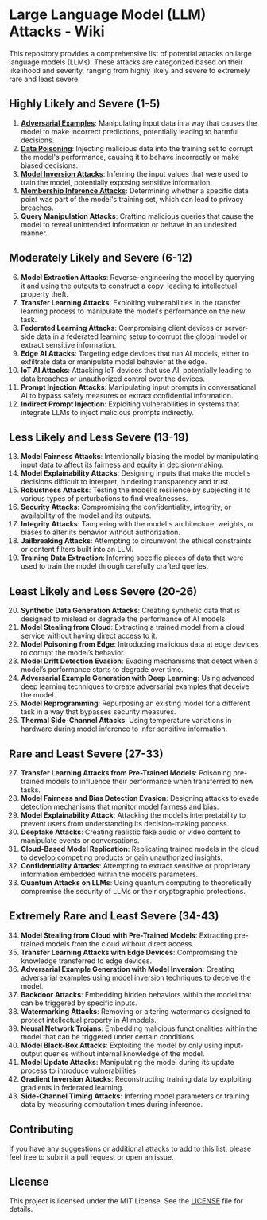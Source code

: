# Large Language Model (LLM) Attacks - Wiki

This repository provides a comprehensive list of potential attacks on large language models (LLMs). These attacks are categorized based on their likelihood and severity, ranging from highly likely and severe to extremely rare and least severe.

## Highly Likely and Severe (1-5)

1. **[Adversarial Examples](https://github.com/AI-Security-Research-Group/llm-attacks/blob/main/adversarial.md)**: Manipulating input data in a way that causes the model to make incorrect predictions, potentially leading to harmful decisions.
2. **[Data Poisoning](https://github.com/AI-Security-Research-Group/llm-attacks/blob/main/data_poisoning.md)**: Injecting malicious data into the training set to corrupt the model's performance, causing it to behave incorrectly or make biased decisions.
3. **[Model Inversion Attacks](https://github.com/AI-Security-Research-Group/llm-attacks/blob/main/model_inversion.md)**: Inferring the input values that were used to train the model, potentially exposing sensitive information.
4. **[Membership Inference Attacks](https://github.com/AI-Security-Research-Group/llm-attacks/blob/main/membership_inference.md)**: Determining whether a specific data point was part of the model's training set, which can lead to privacy breaches.
5. **Query Manipulation Attacks**: Crafting malicious queries that cause the model to reveal unintended information or behave in an undesired manner.

## Moderately Likely and Severe (6-12)

6. **Model Extraction Attacks**: Reverse-engineering the model by querying it and using the outputs to construct a copy, leading to intellectual property theft.
7. **Transfer Learning Attacks**: Exploiting vulnerabilities in the transfer learning process to manipulate the model's performance on the new task.
8. **Federated Learning Attacks**: Compromising client devices or server-side data in a federated learning setup to corrupt the global model or extract sensitive information.
9. **Edge AI Attacks**: Targeting edge devices that run AI models, either to exfiltrate data or manipulate model behavior at the edge.
10. **IoT AI Attacks**: Attacking IoT devices that use AI, potentially leading to data breaches or unauthorized control over the devices.
11. **Prompt Injection Attacks**: Manipulating input prompts in conversational AI to bypass safety measures or extract confidential information.
12. **Indirect Prompt Injection**: Exploiting vulnerabilities in systems that integrate LLMs to inject malicious prompts indirectly.

## Less Likely and Less Severe (13-19)

13. **Model Fairness Attacks**: Intentionally biasing the model by manipulating input data to affect its fairness and equity in decision-making.
14. **Model Explainability Attacks**: Designing inputs that make the model's decisions difficult to interpret, hindering transparency and trust.
15. **Robustness Attacks**: Testing the model's resilience by subjecting it to various types of perturbations to find weaknesses.
16. **Security Attacks**: Compromising the confidentiality, integrity, or availability of the model and its outputs.
17. **Integrity Attacks**: Tampering with the model's architecture, weights, or biases to alter its behavior without authorization.
18. **Jailbreaking Attacks**: Attempting to circumvent the ethical constraints or content filters built into an LLM.
19. **Training Data Extraction**: Inferring specific pieces of data that were used to train the model through carefully crafted queries.

## Least Likely and Less Severe (20-26)

20. **Synthetic Data Generation Attacks**: Creating synthetic data that is designed to mislead or degrade the performance of AI models.
21. **Model Stealing from Cloud**: Extracting a trained model from a cloud service without having direct access to it.
22. **Model Poisoning from Edge**: Introducing malicious data at edge devices to corrupt the model’s behavior.
23. **Model Drift Detection Evasion**: Evading mechanisms that detect when a model’s performance starts to degrade over time.
24. **Adversarial Example Generation with Deep Learning**: Using advanced deep learning techniques to create adversarial examples that deceive the model.
25. **Model Reprogramming**: Repurposing an existing model for a different task in a way that bypasses security measures.
26. **Thermal Side-Channel Attacks**: Using temperature variations in hardware during model inference to infer sensitive information.

## Rare and Least Severe (27-33)

27. **Transfer Learning Attacks from Pre-Trained Models**: Poisoning pre-trained models to influence their performance when transferred to new tasks.
28. **Model Fairness and Bias Detection Evasion**: Designing attacks to evade detection mechanisms that monitor model fairness and bias.
29. **Model Explainability Attack**: Attacking the model’s interpretability to prevent users from understanding its decision-making process.
30. **Deepfake Attacks**: Creating realistic fake audio or video content to manipulate events or conversations.
31. **Cloud-Based Model Replication**: Replicating trained models in the cloud to develop competing products or gain unauthorized insights.
32. **Confidentiality Attacks**: Attempting to extract sensitive or proprietary information embedded within the model’s parameters.
33. **Quantum Attacks on LLMs**: Using quantum computing to theoretically compromise the security of LLMs or their cryptographic protections.

## Extremely Rare and Least Severe (34-43)

34. **Model Stealing from Cloud with Pre-Trained Models**: Extracting pre-trained models from the cloud without direct access.
35. **Transfer Learning Attacks with Edge Devices**: Compromising the knowledge transferred to edge devices.
36. **Adversarial Example Generation with Model Inversion**: Creating adversarial examples using model inversion techniques to deceive the model.
37. **Backdoor Attacks**: Embedding hidden behaviors within the model that can be triggered by specific inputs.
38. **Watermarking Attacks**: Removing or altering watermarks designed to protect intellectual property in AI models.
39. **Neural Network Trojans**: Embedding malicious functionalities within the model that can be triggered under certain conditions.
40. **Model Black-Box Attacks**: Exploiting the model by only using input-output queries without internal knowledge of the model.
41. **Model Update Attacks**: Manipulating the model during its update process to introduce vulnerabilities.
42. **Gradient Inversion Attacks**: Reconstructing training data by exploiting gradients in federated learning.
43. **Side-Channel Timing Attacks**: Inferring model parameters or training data by measuring computation times during inference.

## Contributing

If you have any suggestions or additional attacks to add to this list, please feel free to submit a pull request or open an issue.

## License

This project is licensed under the MIT License. See the [LICENSE](LICENSE) file for details.
